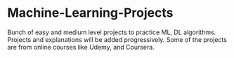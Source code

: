 # Machine-Learning-Projects
Bunch of easy and medium level projects to practice ML, DL algorithms.
Projects and explanations will be added progressively.
Some of the projects are from online courses like Udemy, and Coursera.
